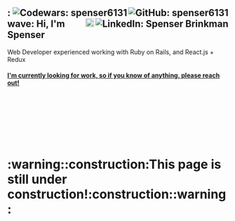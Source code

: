<h2>
  <a href="https://github.com/spenser6131"><img align="right" src="https://img.shields.io/github/followers/spenser6131?label=follow&style=social" alt="GitHub: spenser6131"></a>
  <a href="https://www.codewars.com/users/spenser6131"><img align="right" src="https://www.codewars.com/users/spenser6131/badges/micro" alt="Codewars: spenser6131"></a>
  <a href="https://www.linkedin.com/in/spenser-brinkman/"><img align="right" src="https://img.shields.io/badge/-Spenser%20Brinkman-blue?style=flat-square&logo=Linkedin&logoColor=white&link=https://www.linkedin.com/in/spenserbrinkman/" alt="LinkedIn: Spenser Brinkman"></a>
  <a href="https://dev.to/spenser6131" ><img align="right" src="https://svgur.com/i/Vfu.svg" alt="Dev.to: spenser6131" height='20px'></a>:wave: Hi, I'm Spenser
</h2>

Web Developer experienced working with Ruby on Rails, and React.js + Redux

#### [I'm currently looking for work, so if you know of anything, please reach out!](mailto:brinkman.spenser@gmail.com)

<br>
<br>
<br>
<br>
<br>
<br>

<h1>:warning::construction:This page is still under construction!:construction::warning:</h1>
